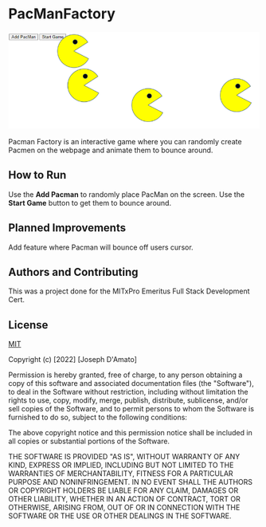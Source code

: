# PacManFactory

![Pacmen running amock](/PacmanPagePic.png)

Pacman Factory is an interactive game where you can randomly create Pacmen on the webpage and animate them to bounce around.

## How to Run
Use the **Add Pacman** to randomly place PacMan on the screen. Use the **Start Game** button to get them to bounce around.

## Planned Improvements
Add feature where Pacman will bounce off users cursor.

## Authors and Contributing
This was a project done for the MITxPro Emeritus Full Stack Development Cert.

## License
[MIT](https://choosealicense.com/licenses/mit/)

Copyright (c) [2022] [Joseph D'Amato]

Permission is hereby granted, free of charge, to any person obtaining a copy
of this software and associated documentation files (the "Software"), to deal
in the Software without restriction, including without limitation the rights
to use, copy, modify, merge, publish, distribute, sublicense, and/or sell
copies of the Software, and to permit persons to whom the Software is
furnished to do so, subject to the following conditions:

The above copyright notice and this permission notice shall be included in all
copies or substantial portions of the Software.

THE SOFTWARE IS PROVIDED "AS IS", WITHOUT WARRANTY OF ANY KIND, EXPRESS OR
IMPLIED, INCLUDING BUT NOT LIMITED TO THE WARRANTIES OF MERCHANTABILITY,
FITNESS FOR A PARTICULAR PURPOSE AND NONINFRINGEMENT. IN NO EVENT SHALL THE
AUTHORS OR COPYRIGHT HOLDERS BE LIABLE FOR ANY CLAIM, DAMAGES OR OTHER
LIABILITY, WHETHER IN AN ACTION OF CONTRACT, TORT OR OTHERWISE, ARISING FROM,
OUT OF OR IN CONNECTION WITH THE SOFTWARE OR THE USE OR OTHER DEALINGS IN THE
SOFTWARE.
